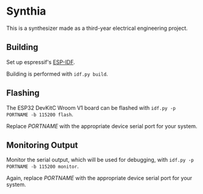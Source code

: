 # Synthia
This is a synthesizer made as a third-year electrical engineering project.

## Building
Set up espressif's [ESP-IDF](https://docs.espressif.com/projects/esp-idf/en/latest/esp32/get-started/index.html).

Building is performed with ```idf.py build```.

## Flashing
The ESP32 DevKitC Wroom V1 board can be flashed with ```idf.py -p PORTNAME -b 115200 flash```.

Replace _PORTNAME_ with the appropriate device serial port for your system.

## Monitoring Output
Monitor the serial output, which will be used for debugging, with ```idf.py -p PORTNAME -b 115200 monitor```.

Again, replace _PORTNAME_ with the appropriate device serial port for your system.
